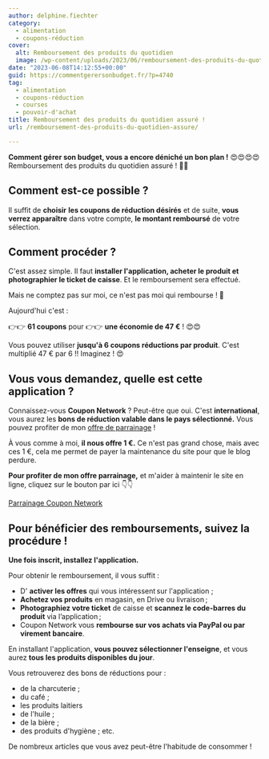 ```yaml
---
author: delphine.fiechter
category:
  - alimentation
  - coupons-réduction
cover:
  alt: Remboursement des produits du quotidien
  image: /wp-content/uploads/2023/06/remboursement-des-produits-du-quotidien-e1686257707824.png
date: "2023-06-08T14:12:55+00:00"
guid: https://commentgerersonbudget.fr/?p=4740
tag:
  - alimentation
  - coupons-réduction
  - courses
  - pouvoir-d'achat
title: Remboursement des produits du quotidien assuré !
url: /remboursement-des-produits-du-quotidien-assure/

---
```

**Comment gérer son budget, vous a encore déniché un bon plan !** 😍😍😍😍 Remboursement des produits du quotidien assuré ! 🎁🎁

## Comment est-ce possible ?

Il suffit de **choisir** **les coupons de réduction désirés** et de suite, **vous verrez apparaître** dans votre compte, **le montant remboursé** de votre sélection.

## Comment procéder ?

C'est assez simple. Il faut **installer l'application, acheter le produit et photographier le ticket de caisse**. Et le remboursement sera effectué.

Mais ne comptez pas sur moi, ce n'est pas moi qui rembourse ! 🤣

Aujourd'hui c'est :

👉👉 **61 coupons** pour 👉👉 **une économie de 47 €** ! 😍😍

Vous pouvez utiliser **jusqu'à 6 coupons réductions par produit**. C'est multiplié 47 € par 6 !! Imaginez ! 😍

## Vous vous demandez, quelle est cette application ?

Connaissez-vous **Coupon Network** ? Peut-être que oui. C'est **international**, vous aurez les **bons de réduction valable dans le pays sélectionné.** Vous pouvez profiter de mon [offre de parrainage](https://www.couponnetwork.fr/account/register?referral=K3W8JD "") !

À vous comme à moi, **il nous offre 1 €.** Ce n'est pas grand chose, mais avec ces 1 €, cela me permet de payer la maintenance du site pour que le blog perdure.

**Pour profiter de mon offre parrainage,** et m'aider à maintenir le site en ligne, cliquez sur le bouton par ici 👇👇

[Parrainage Coupon Network](https://www.couponnetwork.fr/account/register?referral=K3W8JD)

## Pour bénéficier des remboursements, suivez la procédure !

**Une fois inscrit, installez l'application.**

Pour obtenir le remboursement, il vous suffit :

- D' **activer les offres** qui vous intéressent sur l'application ;
- **Achetez vos produits** en magasin, en Drive ou livraison ;
- **Photographiez votre ticket** de caisse et **scannez le code-barres du produit** via l’application ;
- Coupon Network vous **rembourse sur vos achats via PayPal ou par virement bancaire**.

En installant l'application, **vous pouvez sélectionner l'enseigne**, et vous aurez **tous les produits disponibles du jour**.

Vous retrouverez des bons de réductions pour :

- de la charcuterie ;
- du café ;
- les produits laitiers
- de l'huile ;
- de la bière ;
- des produits d'hygiène ; etc.

De nombreux articles que vous avez peut-être l'habitude de consommer !
